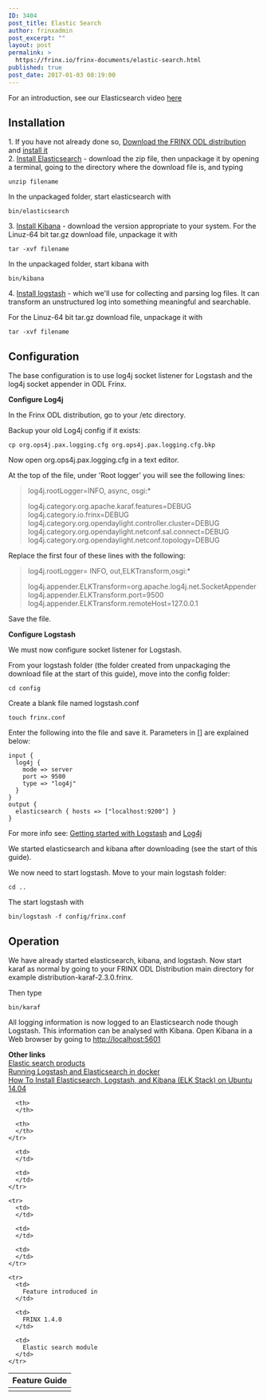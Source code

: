 ```yaml
---
ID: 3404
post_title: Elastic Search
author: frinxadmin
post_excerpt: ""
layout: post
permalink: >
  https://frinx.io/frinx-documents/elastic-search.html
published: true
post_date: 2017-01-03 08:19:00
---
```

For an introduction, see our Elasticsearch video [here][1]

## Installation

1\. If you have not already done so, [Download the FRINX ODL distribution][2] and [install it][3]  
2\. [Install Elasticsearch][4] - download the zip file, then unpackage it by opening a terminal, going to the directory where the download file is, and typing

    unzip filename
    

In the unpackaged folder, start elasticsearch with

    bin/elasticsearch
    

3\. [Install Kibana][5] - download the version appropriate to your system. For the Linuz-64 bit tar.gz download file, unpackage it with

    tar -xvf filename
    

In the unpackaged folder, start kibana with

    bin/kibana
    

4\. [Install logstash][6] - which we'll use for collecting and parsing log files. It can transform an unstructured log into something meaningful and searchable.

For the Linuz-64 bit tar.gz download file, unpackage it with

    tar -xvf filename
    

## Configuration

The base configuration is to use log4j socket listener for Logstash and the log4j socket appender in ODL Frinx.

**Configure Log4j**

In the Frinx ODL distribution, go to your /etc directory.

Backup your old Log4j config if it exists:

    cp org.ops4j.pax.logging.cfg org.ops4j.pax.logging.cfg.bkp
    

Now open org.ops4j.pax.logging.cfg in a text editor.

At the top of the file, under 'Root logger' you will see the following lines:

> log4j.rootLogger=INFO, async, osgi:*
> 
> log4j.category.org.apache.karaf.features=DEBUG log4j.category.io.frinx=DEBUG log4j.category.org.opendaylight.controller.cluster=DEBUG log4j.category.org.opendaylight.netconf.sal.connect=DEBUG log4j.category.org.opendaylight.netconf.topology=DEBUG

Replace the first four of these lines with the following:

> log4j.rootLogger= INFO, out,ELKTransform,osgi:*
> 
> log4j.appender.ELKTransform=org.apache.log4j.net.SocketAppender log4j.appender.ELKTransform.port=9500 log4j.appender.ELKTransform.remoteHost=127.0.0.1

Save the file.

**Configure Logstash**

We must now configure socket listener for Logstash.

From your logstash folder (the folder created from unpackaging the download file at the start of this guide), move into the config folder:

    cd config
    

Create a blank file named logstash.conf

    touch frinx.conf
    

Enter the following into the file and save it. Parameters in [] are explained below:

    input {
      log4j {
        mode => server
        port => 9500
        type => "log4j"
      }
    }
    output {
      elasticsearch { hosts => ["localhost:9200"] }
    }
    

For more info see: [Getting started with Logstash][7] and [Log4j][8]

We started elasticsearch and kibana after downloading (see the start of this guide).

We now need to start logstash. Move to your main logstash folder:

    cd ..
    

The start logstash with

    bin/logstash -f config/frinx.conf
    

## Operation

We have already started elasticsearch, kibana, and logstash. Now start karaf as normal by going to your FRINX ODL Distribution main directory for example distribution-karaf-2.3.0.frinx.

Then type

    bin/karaf
    

All logging information is now logged to an Elasticsearch node though Logstash. This information can be analysed with Kibana. Open Kibana in a Web browser by going to <http://localhost:5601>

**Other links**  
[Elastic search products][9]  
[Running Logstash and Elasticsearch in docker][10]  
[How To Install Elasticsearch, Logstash, and Kibana (ELK Stack) on Ubuntu 14.04][11]

<table>
  <thead>
    <tr>
      <th>
        Feature Guide
      </th>
      
      <th>
      </th>
      
      <th>
      </th>
    </tr>
  </thead>
  
  <tbody>
    <tr>
      <td>
      </td>
      
      <td>
      </td>
      
      <td>
      </td>
    </tr>
    
    <tr>
      <td>
      </td>
      
      <td>
      </td>
      
      <td>
      </td>
    </tr>
    
    <tr>
      <td>
        Feature introduced in
      </td>
      
      <td>
        FRINX 1.4.0
      </td>
      
      <td>
        Elastic search module
      </td>
    </tr>
  </tbody>
</table>

 [1]: https://youtu.be/_nIIiZSh0Qs
 [2]: https://frinx.io//downloads/ "FRINX distribution"
 [3]: https://frinx.io/frinx-documents/running-frinx-odl-distribution-for-the-first-time.html
 [4]: https://www.elastic.co/downloads/elasticsearch
 [5]: https://www.elastic.co/downloads/kibana
 [6]: https://www.elastic.co/downloads/logstash
 [7]: https://www.elastic.co/guide/en/logstash/current/getting-started-with-logstash.html "Getting started with Logstash"
 [8]: https://www.elastic.co/guide/en/logstash/current/plugins-inputs-log4j.html "Log4j"
 [9]: https://www.elastic.co/products "Elastic search products"
 [10]: https://www.elastic.co/guide/en/logstash/current/docker.html "Running Logstash and Elastic Search in Docker"
 [11]: https://www.digitalocean.com/community/tutorials/how-to-install-elasticsearch-logstash-and-kibana-elk-stack-on-ubuntu-14-04 "How To Install Elasticsearch, Logstash, and Kibana (ELK Stack) on Ubuntu 14.04"